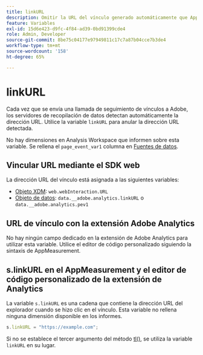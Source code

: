 ```yaml
---
title: linkURL
description: Omitir la URL del vínculo generado automáticamente que AppMeasurement utiliza en las llamadas de seguimiento de vínculos.
feature: Variables
exl-id: 15d6e423-d9fc-4f84-ad39-0bd91399cde4
role: Admin, Developer
source-git-commit: 8be75c04177e97949811c17c7a87b04cce7b3de4
workflow-type: tm+mt
source-wordcount: '158'
ht-degree: 65%

---
```


# linkURL

Cada vez que se envía una llamada de seguimiento de vínculos a Adobe, los servidores de recopilación de datos detectan automáticamente la dirección URL. Utilice la variable `linkURL` para anular la dirección URL detectada.

No hay dimensiones en Analysis Workspace que informen sobre esta variable. Se rellena el `page_event_var1` columna en [Fuentes de datos](/help/export/analytics-data-feed/data-feed-overview.md).

## Vincular URL mediante el SDK web

La dirección URL del vínculo está asignada a las siguientes variables:

* [Objeto XDM](/help/implement/aep-edge/xdm-var-mapping.md): `web.webInteraction.URL`
* [Objeto de datos](/help/implement/aep-edge/data-var-mapping.md): `data.__adobe.analytics.linkURL` o `data.__adobe.analytics.pev1`

## URL de vínculo con la extensión Adobe Analytics

No hay ningún campo dedicado en la extensión de Adobe Analytics para utilizar esta variable. Utilice el editor de código personalizado siguiendo la sintaxis de AppMeasurement.

## s.linkURL en el AppMeasurement y el editor de código personalizado de la extensión de Analytics

La variable `s.linkURL` es una cadena que contiene la dirección URL del explorador cuando se hizo clic en el vínculo. Esta variable no rellena ninguna dimensión disponible en los informes.

```js
s.linkURL = "https://example.com";
```

Si no se establece el tercer argumento del método [tl()](../functions/tl-method.md), se utiliza la variable `linkURL` en su lugar.
